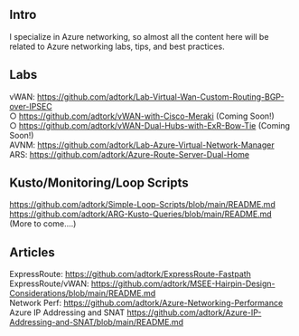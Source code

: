 ## Intro 
I specialize in Azure networking, so almost all the content here will be related to Azure networking labs, tips, and best practices. 

## Labs
vWAN:
https://github.com/adtork/Lab-Virtual-Wan-Custom-Routing-BGP-over-IPSEC
<br>
      ○ https://github.com/adtork/vWAN-with-Cisco-Meraki (Coming Soon!)
<br>
      ○ https://github.com/adtork/vWAN-Dual-Hubs-with-ExR-Bow-Tie (Coming Soon!)
<br>
AVNM:
https://github.com/adtork/Lab-Azure-Virtual-Network-Manager
<br>
ARS:
https://github.com/adtork/Azure-Route-Server-Dual-Home

## Kusto/Monitoring/Loop Scripts
https://github.com/adtork/Simple-Loop-Scripts/blob/main/README.md
<br>
https://github.com/adtork/ARG-Kusto-Queries/blob/main/README.md (More to come....)


## Articles
ExpressRoute:
https://github.com/adtork/ExpressRoute-Fastpath
<br>
ExpressRoute/vWAN:
https://github.com/adtork/MSEE-Hairpin-Design-Considerations/blob/main/README.md
<br>
Network Perf:
https://github.com/adtork/Azure-Networking-Performance
<br>
Azure IP Addressing and SNAT
https://github.com/adtork/Azure-IP-Addressing-and-SNAT/blob/main/README.md


<!--
**adtork/adtork** is a ✨ _special_ ✨ repository because its `README.md` (this file) appears on your GitHub profile.

Here are some ideas to get you started:

- 🔭 I’m currently working on ...
- 🌱 I’m currently learning ...
- 👯 I’m looking to collaborate on ...
- 🤔 I’m looking for help with ...
- 💬 Ask me about ...
- 📫 How to reach me: ...
- 😄 Pronouns: ...
- ⚡ Fun fact: ...
-->

